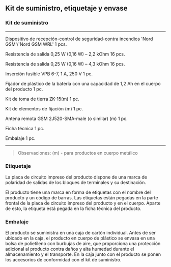 ## Kit de suministro, etiquetaje y envase

### Kit de suministro

---------------------------------------------------------------------------------------- -------
Dispositivo de recepción-control de seguridad-contra incendios 'Nord GSM'/'Nord GSM WRL' 1 pcs.

Resistencia de salida 0,25 W (0,16 W) – 2,2 kOhm                                         16 pcs.

Resistencia de salida 0,25 W (0,16 W) – 4,3 kOhm                                         16 pcs.

Inserción fusible VPB 6-7, 1 А, 250 V                                                    1 pc.

Fijador de plástico de la batería con una capacidad de 1,2 Ah en el cuerpo del producto  1 pc.

Kit de toma de tierra ZK-15(m)                                                           1 pc.

Kit de elementos de fijación (m)                                                         1 pc.

Antena remota GSM 2J520-SMA-male (o similar) (m)                                         1 pc.

Ficha técnica                                                                            1 pc.

Embalaje                                                                                 1 pc.

-------------------------------------------------------------------------------------------------

> Observaciones: (m) - para productos en cuerpo metálico

### Etiquetaje

La placa de circuito impreso del producto dispone de una marca de polaridad de salidas de los bloques de terminales y su destinación.

El producto tiene una marca en forma de etiquetas con el nombre del producto y un código de barras. Las etiquetas están pegadas en la parte frontal de la placa de circuito impreso del producto y en el cuerpo. Aparte de esto, la etiqueta está pegada en la ficha técnica del producto.

### Embalaje

El producto se suministra en una caja de cartón individual. Antes de ser ubicado en la caja, el producto en cuerpo de plástico se envasa en una bolsa de polietileno con burbujas de aire, que proporciona una protección adicional al producto contra daños y alta humedad durante el almacenamiento y el transporte. En la caja junto con el producto se ponen los accesorios de conformidad con el kit de suministro.